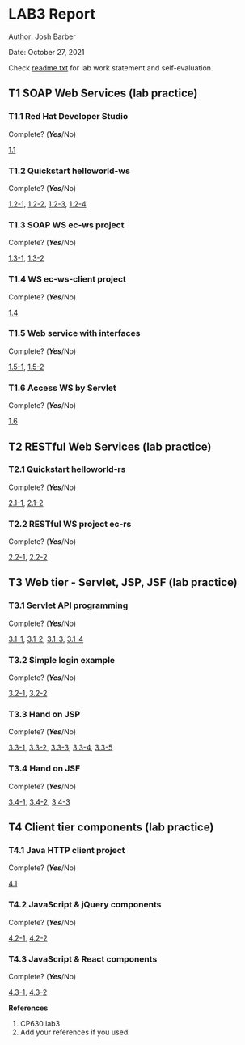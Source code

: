 # LAB3 Report

Author: Josh Barber

Date: October 27, 2021

Check [readme.txt](readme.txt) for lab work statement and self-evaluation.

## T1 SOAP Web Services (lab practice)

### T1.1 Red Hat Developer Studio

Complete? (***Yes***/No)



[1.1](images/1.1.png)



### T1.2 Quickstart helloworld-ws

Complete? (***Yes***/No)



[1.2-1](images/1.2-1.png),
[1.2-2](images/1.2-2.png),
[1.2-3](images/1.2-3.png),
[1.2-4](images/1.2-4.png)



### T1.3 SOAP WS ec-ws project

Complete? (***Yes***/No)



[1.3-1](images/1.3-1.png),
[1.3-2](images/1.3-2.png)



### T1.4 WS ec-ws-client project

Complete? (***Yes***/No)



[1.4](images/1.4.png)



### T1.5 Web service with interfaces

Complete? (***Yes***/No)



[1.5-1](images/1.5-1.png),
[1.5-2](images/1.5-2.png)



### T1.6 Access WS by Servlet

Complete? (***Yes***/No)



[1.6](images/1.6.png)



## T2 RESTful Web Services (lab practice)

### T2.1 Quickstart helloworld-rs

Complete? (***Yes***/No)



[2.1-1](images/2.1-1.png),
[2.1-2](images/2.1-2.png)


### T2.2 RESTful WS project ec-rs

Complete? (***Yes***/No)



[2.2-1](images/2.2-1.png),
[2.2-2](images/2.2-2.png)


## T3 Web tier - Servlet, JSP, JSF (lab practice)

### T3.1 Servlet API programming

Complete? (***Yes***/No)



[3.1-1](images/3.1-1.png),
[3.1-2](images/3.1-2.png),
[3.1-3](images/3.1-3.png),
[3.1-4](images/3.1-4.png)



### T3.2 Simple login example

Complete? (***Yes***/No)



[3.2-1](images/3.2-1.png),
[3.2-2](images/3.2-2.png)



### T3.3 Hand on JSP

Complete? (***Yes***/No)



[3.3-1](images/3.3-1.png),
[3.3-2](images/3.3-2.png),
[3.3-3](images/3.3-3.png),
[3.3-4](images/3.3-4.png),
[3.3-5](images/3.3-5.png)



### T3.4 Hand on JSF

Complete? (***Yes***/No)



[3.4-1](images/3.4-1.png),
[3.4-2](images/3.4-2.png),
[3.4-3](images/3.4-3.png)



## T4 Client tier components (lab practice)

### T4.1 Java HTTP client project

Complete? (***Yes***/No)



[4.1](images/4.1.png)



### T4.2 JavaScript & jQuery components

Complete? (***Yes***/No)



[4.2-1](images/4.2-1.png),
[4.2-2](images/4.2-2.png)



### T4.3 JavaScript & React components

Complete? (***Yes***/No)



[4.3-1](images/4.3-1.png),
[4.3-2](images/4.3-2.png)




**References**

1. CP630 lab3
2. Add your references if you used.
